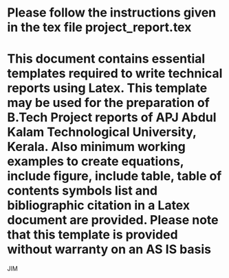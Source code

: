 Please follow the instructions given in the tex file project_report.tex
==========================================================================
This document contains essential templates required to write technical reports using
Latex. This template may be used for the preparation of B.Tech Project reports of APJ
Abdul Kalam Technological University, Kerala. Also minimum working examples
to create equations, include figure, include table, table of contents symbols list and
bibliographic citation in a Latex document are provided.
Please note that this template is provided without warranty on an AS IS basis
===============================================================================
JIM
